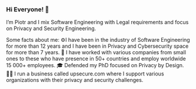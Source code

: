 ### Hi Everyone! 👋

I’m Piotr  and I mix Software Engineering with Legal requirements and focus on Privacy and Security Engineering.

Some facts about me:
⚙️I have been in the industry of Software Engineering for more than 12 years and I have been in Privacy and Cybersecurity space for more than 7 years. 
🏢 I have worked with various companies from small ones to these who have presence in 50+ countries and employ worldwide 15 000+ employees.
🎓 Defended my PhD focused on Privacy by Design.
🧑‍💼 I run a business called upsecure.com where I support various organizations with their privacy and security challenges.




<!--
**pypetey/pypetey** is a ✨ _special_ ✨ repository because its `README.md` (this file) appears on your GitHub profile.

Here are some ideas to get you started:

- 🔭 I’m currently working on ...
- 🌱 I’m currently learning ...
- 👯 I’m looking to collaborate on ...
- 🤔 I’m looking for help with ...
- 💬 Ask me about ...
- 📫 How to reach me: ...
- 😄 Pronouns: ...
- ⚡ Fun fact: ...
-->
